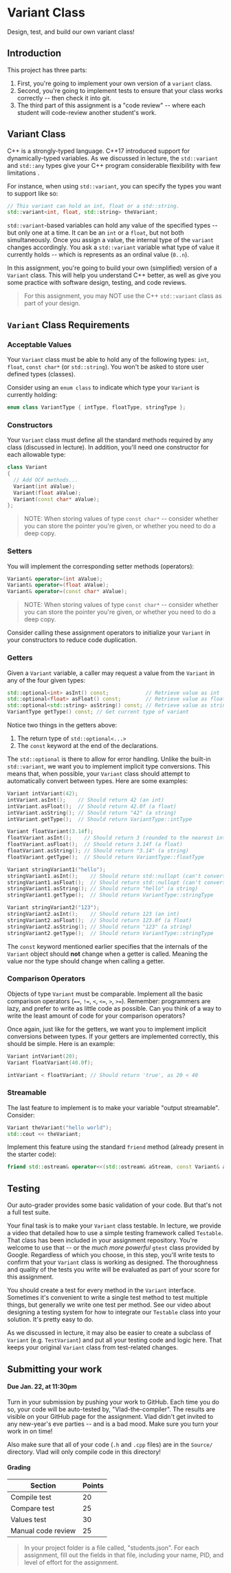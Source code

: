 # Variant Class

Design, test, and build our own variant class!


## Introduction

This project has three parts:

1. First, you're going to implement your own version of a `variant` class.
2. Second, you're going to implement tests to ensure that your class works correctly -- then check it into git.
3. The third part of this assignment is a "code review" -- where each student will code-review another student's work.

## Variant Class

C++ is a strongly-typed language. C++17 introduced support for dynamically-typed variables. As we discussed in lecture, the `std::variant` and `std::any` types give your C++ program considerable flexibility with few limitations . 

For instance, when using `std::variant`, you can specify the types you want to support like so:

```cpp
// This variant can hold an int, float or a std::string.
std::variant<int, float, std::string> theVariant;  
```

`std::variant`-based variables can hold any value of the specified types -- but only one at a time. It can be an `int` or a `float`, but not both simultaneously. Once you assign a value, the internal type of the `variant` changes accordingly. You ask a `std::variant` variable what type of value it currently holds -- which is represents as an ordinal value (`0..n`).

In this assignment, you're going to build your own (simplified) version of a `Variant` class. This will help you understand C++ better, as well as give you some practice with software design, testing, and code reviews.

> For this assignment, you may NOT use the C++ `std::variant` class as part of your design.

## `Variant` Class Requirements

### Acceptable Values

Your `Variant` class must be able to hold any of the following types: `int`, `float`, `const char*` (or `std::string`). You won't be asked to store user defined types (classes). 

Consider using an `enum class` to indicate which type your `Variant` is currently holding:

```cpp
enum class VariantType { intType, floatType, stringType };
```

### Constructors

Your `Variant` class must define all the standard methods required by any class (discussed in lecture). In addition, you'll need one constructor for each allowable type:

```cpp
class Variant 
{
  // Add OCF methods...
  Variant(int aValue);
  Variant(float aValue);
  Variant(const char* aValue);
};
```

> NOTE: When storing values of type `const char*` -- consider whether you can store the pointer you're given, or whether you need to do a deep copy.

### Setters

You will implement the corresponding setter methods (operators):
```cpp
Variant& operator=(int aValue);
Variant& operator=(float aValue);
Variant& operator=(const char* aValue);
```
> NOTE: When storing values of type `const char*` -- consider whether you can store the pointer you're given, or whether you need to do a deep copy.

Consider calling these assignment operators to initialize your `Variant` in your constructors to reduce code duplication.

### Getters

Given a `Variant` variable, a caller may request a value from the `Variant` in any of the four given types:

```cpp
std::optional<int> asInt() const;            // Retrieve value as int
std::optional<float> asFloat() const;        // Retrieve value as float
std::optional<std::string> asString() const; // Retrieve value as string
VariantType getType() const; // Get current type of variant
```

Notice two things in the getters above: 
1. The return type of `std::optional<...>`
2. The `const` keyword at the end of the declarations.

The `std::optional` is there to allow for error handling. Unlike the built-in `std::variant`, we want you to implement implicit type conversions. This means that, when possible, your `Variant` class should attempt to automatically convert between types. Here are some examples:

```cpp
Variant intVariant(42);
intVariant.asInt();    // Should return 42 (an int)
intVariant.asFloat();  // Should return 42.0f (a float)
intVariant.asString(); // Should return "42" (a string)
intVariant.getType();  // Should return VariantType::intType

Variant floatVariant(3.14f);
floatVariant.asInt();    // Should return 3 (rounded to the nearest int)
floatVariant.asFloat();  // Should return 3.14f (a float)
floatVariant.asString(); // Should return "3.14" (a string)
floatVariant.getType();  // Should return VariantType::floatType

Variant stringVariant1("hello");
stringVariant1.asInt();    // Should return std::nullopt (can't convert)
stringVariant1.asFloat();  // Should return std::nullopt (can't convert)
stringVariant1.asString(); // Should return "hello" (a string)
stringVariant1.getType();  // Should return VariantType::stringType

Variant stringVariant2("123");
stringVariant2.asInt();    // Should return 123 (an int)
stringVariant2.asFloat();  // Should return 123.0f (a float)
stringVariant2.asString(); // Should return "123" (a string)
stringVariant2.getType();  // Should return VariantType::stringType
```

The `const` keyword mentioned earlier specifies that the internals of the `Variant` object should **not** change when a getter is called. Meaning the value nor the type should change when calling a getter.

### Comparison Operators

Objects of type `Variant` must be comparable. Implement all the basic comparison operators (`==`, `!=`, `<`, `<=`, `>`, `>=`). Remember: programmers are lazy, and prefer to write as little code as possible. Can you think of a way to write the least amount of code for your comparison operators?

Once again, just like for the getters, we want you to implement implicit conversions between types. If your getters are implemented correctly, this should be simple. Here is an example:

```cpp
Variant intVariant(20);
Variant floatVariant(40.0f);

intVariant < floatVariant; // Should return 'true', as 20 < 40
```

### Streamable

The last feature to implement is to make your variable "output streamable". Consider:

```cpp
Variant theVariant("hello world");
std::cout << theVariant;
```

Implement this feature using the standard `friend` method (already present in the starter code):

```cpp
friend std::ostream& operator<<(std::ostream& aStream, const Variant& aVar);
```

## Testing

Our auto-grader provides some basic validation of your code. But that's not a full test suite.

Your final task is to make your `Variant` class testable. In lecture, we provide a video that detailed how to use a simple testing framework called `Testable`. That class has been included in your assignment repository.  You're welcome to use that -- or the _much more powerful_ `gtest` class provided by Google.  Regardless of which you choose, in this step, you'll write tests to confirm that your `Variant` class is working as designed. The thoroughness and quality of the tests you write will be evaluated as part of your score for this assignment.

You should create a test for every method in the `Variant` interface. Sometimes it's convenient to write a single test method to test multiple things, but generally we write one test per method. See our video about designing a testing system for how to integrate our `Testable` class into your solution. It's pretty easy to do.

As we discussed in lecture, it may also be easier to create a subclass of `Variant` (e.g. `TestVariant`) and put all your testing code and logic here. That keeps your original `Variant` class from test-related changes.

## Submitting your work
#### Due Jan. 22, at 11:30pm

Turn in your submission by pushing your work to GitHub. Each time you do so, your code will be auto-tested by, "Vlad-the-compiler". The results are visible on your GitHub page for the assignment. Vlad didn't get invited to any new-year's eve parties -- and is a bad mood. Make sure you turn your work in on time!

Also make sure that all of your code (`.h` and `.cpp` files) are in the `Source/` directory. Vlad will only compile code in this directory!

#### Grading

| Section            | Points |
|--------------------|--------|
| Compile test       | 20     |
| Compare test       | 25     |
| Values test        | 30     |
| Manual code review | 25     |

> In your project folder is a file called, "students.json". For each assignment, fill out the fields in that file, including your name, PID, and level of effort for the assignment. 

